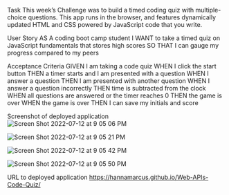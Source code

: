 Task
This week’s Challenge was to build a timed coding quiz with multiple-choice questions. This app runs in the browser, and features dynamically updated HTML and CSS powered by JavaScript code that you write.

User Story
AS A coding boot camp student
I WANT to take a timed quiz on JavaScript fundamentals that stores high scores
SO THAT I can gauge my progress compared to my peers

Acceptance Criteria
GIVEN I am taking a code quiz
WHEN I click the start button
THEN a timer starts and I am presented with a question
WHEN I answer a question
THEN I am presented with another question
WHEN I answer a question incorrectly
THEN time is subtracted from the clock
WHEN all questions are answered or the timer reaches 0
THEN the game is over
WHEN the game is over
THEN I can save my initials and score

Screenshot of deployed application
![Screen Shot 2022-07-12 at 9 05 06 PM](https://user-images.githubusercontent.com/106893601/178648697-eda0fbcf-dacf-4e21-8237-605fc176e5d6.png)

![Screen Shot 2022-07-12 at 9 05 21 PM](https://user-images.githubusercontent.com/106893601/178648732-2a301cb9-7ccb-48aa-a62a-12cd9773240a.png)

![Screen Shot 2022-07-12 at 9 05 42 PM](https://user-images.githubusercontent.com/106893601/178648755-0ecb4e1a-507e-47fd-97a4-b795c22d8127.png)

![Screen Shot 2022-07-12 at 9 05 50 PM](https://user-images.githubusercontent.com/106893601/178648773-fb2ba0a1-3f8d-4363-80c3-6cc52835a60b.png)

URL to deployed application
https://hannamarcus.github.io/Web-APIs-Code-Quiz/


